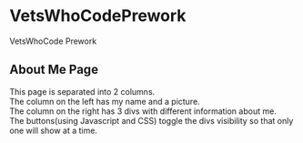 # VetsWhoCodePrework
VetsWhoCode Prework
## About Me Page
This page is separated into 2 columns.\
The column on the left has my name and a picture.\
The column on the right has 3 divs with different information about me. \
The buttons(using Javascript and CSS) toggle the divs visibility so that only one will show at a time.
